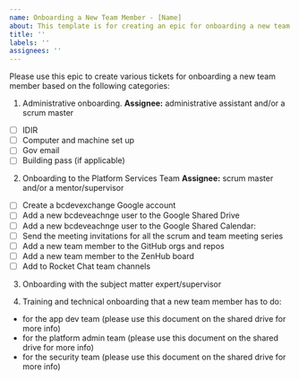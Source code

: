 ```yaml
---
name: Onboarding a New Team Member - [Name]
about: This template is for creating an epic for onboarding a new team member.
title: ''
labels: ''
assignees: ''
---
```


Please use this epic to create various tickets for onboarding a new team member based on the following categories:

1. Administrative onboarding.
   **Assignee:** administrative assistant and/or a scrum master

- [ ] IDIR
- [ ] Computer and machine set up
- [ ] Gov email
- [ ] Building pass (if applicable)

2. Onboarding to the Platform Services Team
   **Assignee:** scrum master and/or a mentor/supervisor

- [ ] Create a bcdevexchange Google account
- [ ] Add a new bcdeveachnge user to the Google Shared Drive
- [ ] Add a new bcdeveachnge user to the Google Shared Calendar:
- [ ] Send the meeting invitations for all the scrum and team meeting series
- [ ] Add a new team member to the GitHub orgs and repos
- [ ] Add a new team member to the ZenHub board
- [ ] Add to Rocket Chat team channels

3. Onboarding with the subject matter expert/supervisor

4. Training and technical onboarding that a new team member has to do:

- for the app dev team (please use this document on the shared drive for more info)
- for the platform admin team (please use this document on the shared drive for more info)
- for the security team (please use this document on the shared drive for more info)
